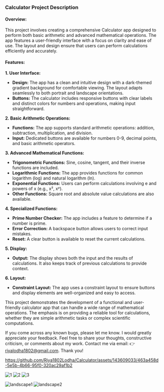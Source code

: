 ### Calculator Project Description

#### Overview:

This project involves creating a comprehensive Calculator app designed to perform both basic arithmetic and advanced mathematical operations. The app features a user-friendly interface with a focus on clarity and ease of use. The layout and design ensure that users can perform calculations efficiently and accurately.

#### Features:

**1. User Interface:**
   - **Design:** The app has a clean and intuitive design with a dark-themed gradient background for comfortable viewing. The layout adapts seamlessly to both portrait and landscape orientations.
   - **Buttons:** The calculator includes responsive buttons with clear labels and distinct colors for numbers and operations, making input straightforward.

**2. Basic Arithmetic Operations:**
   - **Functions:** The app supports standard arithmetic operations: addition, subtraction, multiplication, and division.
   - **Input:** Dedicated buttons are available for numbers 0-9, decimal points, and basic arithmetic operators.

**3. Advanced Mathematical Functions:**
   - **Trigonometric Functions:** Sine, cosine, tangent, and their inverse functions are included.
   - **Logarithmic Functions:** The app provides functions for common logarithm (log) and natural logarithm (ln).
   - **Exponential Functions:** Users can perform calculations involving e and powers of x (e.g., x², xʸ).
   - **Other Functions:** Square root and absolute value calculations are also available.

**4. Specialized Functions:**
   - **Prime Number Checker:** The app includes a feature to determine if a number is prime.
   - **Error Correction:** A backspace button allows users to correct input mistakes.
   - **Reset:** A clear button is available to reset the current calculations.

**5. Display:**
   - **Output:** The display shows both the input and the results of calculations. It also keeps track of previous calculations to provide context.

**6. Layout:**
   - **Constraint Layout:** The app uses a constraint layout to ensure buttons and display elements are well-organized and easy to access.

This project demonstrates the development of a functional and user-friendly calculator app that can handle a wide range of mathematical operations. The emphasis is on providing a reliable tool for calculations, whether they are simple arithmetic tasks or complex scientific computations.

If you come across any known bugs, please let me know. I would greatly appreciate your feedback. Feel free to share your thoughts, constructive criticism, or comments about my work. Contact me via email: 👉 riyalodha1802@gmail.com. Thank you!

https://github.com/Riya1802Lodha/Calculator/assets/143609033/463a458d-5e5b-4b66-95f0-320ac29af1b2

![1](https://github.com/Riya1802Lodha/Calculator/assets/143609033/975ad437-759e-4e46-9d10-0edf5c233e18)
![2](https://github.com/Riya1802Lodha/Calculator/assets/143609033/1d897b2d-eff0-467e-af4c-8d7914f459d9)
![3](https://github.com/Riya1802Lodha/Calculator/assets/143609033/f5c95c8f-4092-4454-b975-e9ea8d03708c)

![landscape1](https://github.com/Riya1802Lodha/Calculator/assets/143609033/8f93e5bf-f209-4f2d-a364-51af721a5606)
![landscape2](https://github.com/Riya1802Lodha/Calculator/assets/143609033/2cbf7a9a-ce8b-4326-9c86-8a6cd3de4e34)


